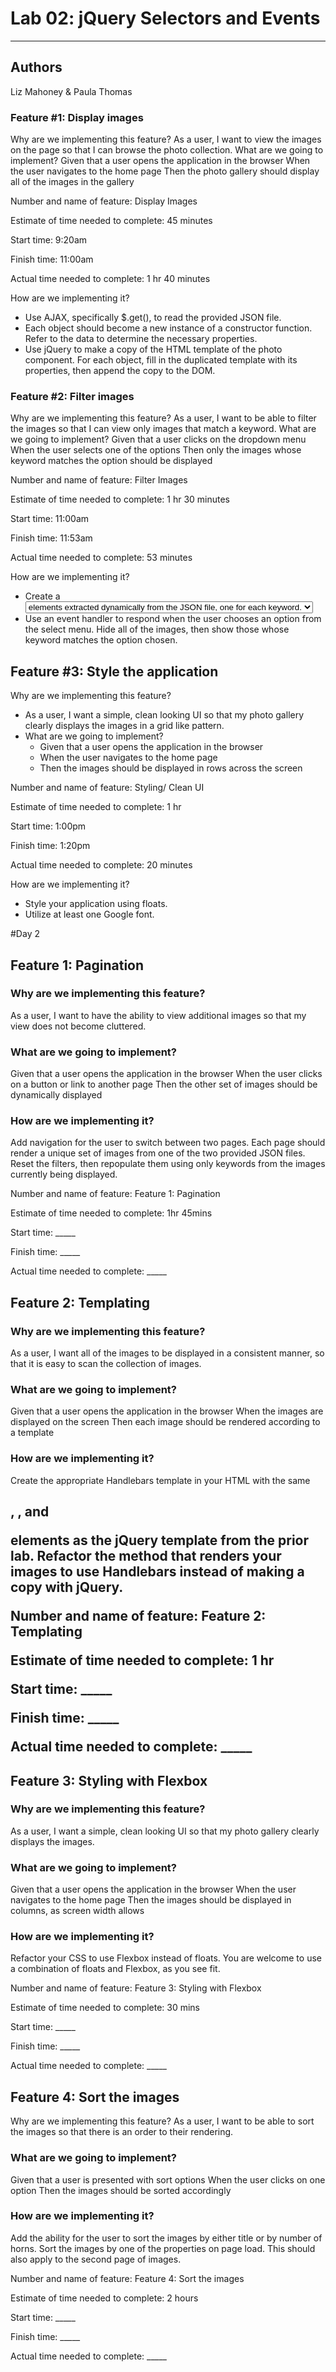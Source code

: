 # Lab 02: jQuery Selectors and Events

-----

## Authors

Liz Mahoney & Paula Thomas

### Feature #1: Display images

Why are we implementing this feature?
As a user, I want to view the images on the page so that I can browse the photo collection.
What are we going to implement?
Given that a user opens the application in the browser
When the user navigates to the home page
Then the photo gallery should display all of the images in the gallery

Number and name of feature: Display Images

Estimate of time needed to complete: 45 minutes

Start time: 9:20am

Finish time: 11:00am

Actual time needed to complete: 1 hr 40 minutes

How are we implementing it? 

- Use AJAX, specifically $.get(), to read the provided JSON file.
- Each object should become a new instance of a constructor function. Refer to the data to determine the necessary properties.
- Use jQuery to make a copy of the HTML template of the photo component. For each object, fill in the duplicated template with its properties, then append the copy to the DOM.

### Feature #2: Filter images

Why are we implementing this feature?
As a user, I want to be able to filter the images so that I can view only images that match a keyword.
What are we going to implement?
Given that a user clicks on the dropdown menu
When the user selects one of the options
Then only the images whose keyword matches the option should be displayed

Number and name of feature: Filter Images

Estimate of time needed to complete: 1 hr 30 minutes

Start time: 11:00am

Finish time: 11:53am

Actual time needed to complete: 53 minutes

How are we implementing it?

- Create a <select> element which contains unique <option> elements extracted dynamically from the JSON file, one for each keyword.
- Use an event handler to respond when the user chooses an option from the select menu. Hide all of the images, then show those whose keyword matches the option chosen.

## Feature #3: Style the application

Why are we implementing this feature?

- As a user, I want a simple, clean looking UI so that my photo gallery clearly displays the images in a grid like pattern.
- What are we going to implement?
  - Given that a user opens the application in the browser
  - When the user navigates to the home page
  - Then the images should be displayed in rows across the screen

Number and name of feature: Styling/ Clean UI

Estimate of time needed to complete: 1 hr

Start time: 1:00pm

Finish time: 1:20pm

Actual time needed to complete: 20 minutes

How are we implementing it?
  - Style your application using floats.
  - Utilize at least one Google font.

#Day 2

## Feature 1: Pagination

### Why are we implementing this feature?

As a user, I want to have the ability to view additional images so that my view does not become cluttered.

### What are we going to implement?

Given that a user opens the application in the browser
When the user clicks on a button or link to another page
Then the other set of images should be dynamically displayed

### How are we implementing it?
Add navigation for the user to switch between two pages. Each page should render a unique set of images from one of the two provided JSON files.
Reset the filters, then repopulate them using only keywords from the images currently being displayed.

Number and name of feature: Feature 1: Pagination

Estimate of time needed to complete: 1hr 45mins

Start time: _____

Finish time: _____

Actual time needed to complete: _____

## Feature 2: Templating

### Why are we implementing this feature?

As a user, I want all of the images to be displayed in a consistent manner, so that it is easy to scan the collection of images.

### What are we going to implement?

Given that a user opens the application in the browser
When the images are displayed on the screen
Then each image should be rendered according to a template

### How are we implementing it?

Create the appropriate Handlebars template in your HTML with the same <h2>, <img>, and <p> elements as the jQuery template from the prior lab.
Refactor the method that renders your images to use Handlebars instead of making a copy with jQuery.

Number and name of feature: Feature 2: Templating

Estimate of time needed to complete: 1 hr

Start time: _____

Finish time: _____

Actual time needed to complete: _____


## Feature 3: Styling with Flexbox

### Why are we implementing this feature?

As a user, I want a simple, clean looking UI so that my photo gallery clearly displays the images.

### What are we going to implement?

Given that a user opens the application in the browser
When the user navigates to the home page
Then the images should be displayed in columns, as screen width allows

### How are we implementing it?

Refactor your CSS to use Flexbox instead of floats. You are welcome to use a combination of floats and Flexbox, as you see fit.

Number and name of feature: Feature 3: Styling with Flexbox

Estimate of time needed to complete: 30 mins

Start time: _____

Finish time: _____

Actual time needed to complete: _____


## Feature 4: Sort the images

Why are we implementing this feature?
As a user, I want to be able to sort the images so that there is an order to their rendering.

### What are we going to implement?

Given that a user is presented with sort options
When the user clicks on one option
Then the images should be sorted accordingly

### How are we implementing it?
Add the ability for the user to sort the images by either title or by number of horns.
Sort the images by one of the properties on page load. This should also apply to the second page of images.

Number and name of feature: Feature 4: Sort the images

Estimate of time needed to complete: 2 hours

Start time: _____

Finish time: _____

Actual time needed to complete: _____
